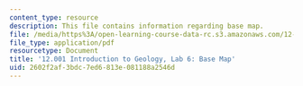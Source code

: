 ```yaml
---
content_type: resource
description: This file contains information regarding base map.
file: /media/https%3A/open-learning-course-data-rc.s3.amazonaws.com/12-001-introduction-to-geology-fall-2013/2602f2af3bdc7ed6813e081188a2546d_MIT12_001F13_Lab6-Basemap.pdf
file_type: application/pdf
resourcetype: Document
title: '12.001 Introduction to Geology, Lab 6: Base Map'
uid: 2602f2af-3bdc-7ed6-813e-081188a2546d
---
```

